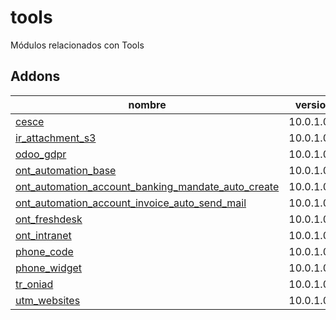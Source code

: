 tools
=========
Módulos relacionados con Tools


Addons
----------------
nombre | version
--- | ---
[cesce](cesce/) | 10.0.1.0.0
[ir_attachment_s3](ir_attachment_s3/) | 10.0.1.0.0
[odoo_gdpr](odoo_gdpr/) | 10.0.1.0.0
[ont_automation_base](ont_automation_base/) | 10.0.1.0.0
[ont_automation_account_banking_mandate_auto_create](ont_automation_account_banking_mandate_auto_create/) | 10.0.1.0.0
[ont_automation_account_invoice_auto_send_mail](ont_automation_account_invoice_auto_send_mail/) | 10.0.1.0.0
[ont_freshdesk](ont_freshdesk/) | 10.0.1.0.0
[ont_intranet](ont_intranet/) | 10.0.1.0.0
[phone_code](phone_code/) | 10.0.1.0.0
[phone_widget](phone_widget/) | 10.0.1.0.0
[tr_oniad](tr_oniad/) | 10.0.1.0.0
[utm_websites](utm_websites/) | 10.0.1.0.0
